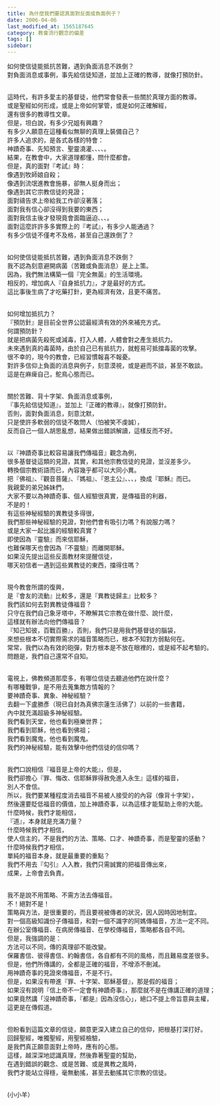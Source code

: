 ```yaml
---
title: 為什麼我們要認真面對反面或負面例子？
date: 2006-04-06
last_modified_at: 1565187645
category: 教會流行觀念的偏差
tags: []
sidebar: 
---
```


<p>如何使信徒能抵抗苦難，遇到負面消息不跌倒？<br/>
對負面消息或事例，事先給信徒知道，並加上正確的教導，就像打預防針。</p>
<p><br/>
這時代，有許多愛主的基督徒，他們常會發表一些關於真理方面的教導。<br/>
或是聖經如何形成，或是上帝如何掌管，或是如何正確解經，<br/>
還有很多的教導性文章。<br/>
但是，坦白說，有多少兄姐有興趣？<br/>
有多少人願意在這種看似無聊的真理上裝備自己？<br/>
許多人追求的，是各式各樣的特會：<br/>
神蹟奇事、先知預言、聖靈澆灌、、、、。<br/>
結果，在教會中，大家道理都懂，問什麼都會。<br/>
但是，真的面對『考試』時：<br/>
像遇到牧師娘自殺；<br/>
像遇到流氓進教會施暴，卻無人挺身而出；<br/>
像遇到其它宗教信徒的見證；<br/>
面對禱告求上帝給我工作卻沒著落；<br/>
面對我有信心卻沒得到我要的東西；<br/>
面對我信主後才發現竟會面臨逼迫、、、。<br/>
面對這麼許許多多實際上的『考試』，有多少人能通過？<br/>
有多少信徒不僅考不及格，甚至自己還跌倒了？</p>
<p><br/>
如何使信徒能抵抗苦難，遇到負面消息不跌倒？<br/>
我不認為刻意避開病菌（苦難或負面消息）是上上策。<br/>
因為，我們無法構築一個『完全無菌』的生活環境。<br/>
相反的，增加病人『自身抵抗力』，才是最好的方式。<br/>
這比事後生病了才吃藥打針，更為經濟有效，且更不痛苦。</p>
<p><br/>
如何增加抵抗力？<br/>
『預防針』是目前全世界公認最經濟有效的外來補充方式。<br/>
何謂預防針？<br/>
就是把病菌先殺死或減毒，打入人體，人體會對之產生抵抗力。<br/>
未來遇到真的毒菌時，由於自己已有抵抗力，就輕易可抵擋毒菌的攻擊。<br/>
很不幸的，現今的教會，已經習慣報喜不報憂。<br/>
對許多信仰上負面的消息與例子，刻意漠視，或是避而不談，甚至不敢談。<br/>
這是在麻痺自己，鴕鳥心態而已。</p>
<p><br/>
關於苦難、背十字架、負面消息或事例，<br/>
『事先給信徒知道』，並加上『正確的教導』，就像打預防針。<br/>
否則，面對負面消息，刻意沈默，<br/>
只是使許多軟弱的信徒不敢問人（怕被笑不虔誠），<br/>
反而自己一個人胡思亂想，結果做出錯誤解讀，這樣反而不好。</p>
<p><br/>
以『神蹟奇事比較容易讓我們傳福音』觀念為例，<br/>
很多基督徒這類的見證，其實，和其他宗教信徒的見證，並沒差多少。<br/>
轉換個宗教術語而已，內容幾乎都可以大同小異。<br/>
把『佛祖』、『觀音菩薩』、『媽祖』、『恩主公』、、、，換成『耶穌』而已。<br/>
我親愛的弟兄姊妹們，<br/>
大家不要以為神蹟奇事、個人經驗很真實，是傳福音的利器，<br/>
不是的！<br/>
有這些神秘經驗的異教徒多得很，<br/>
我們那些神秘經驗的見證，對他們會有吸引力嗎？有說服力嗎？<br/>
或是大家一起比誰的經驗較真實？<br/>
即使因為『靈驗』而來信耶穌，<br/>
也難保哪天也會因為『不靈驗』而離開耶穌。<br/>
如果沒先提出這些反面教材來提醒信徒，<br/>
哪天初信者一遇到這些異教徒的東西，擋得住嗎？</p>
<p><br/>
現今教會所謂的復興，<br/>
是『會友的流動』比較多，還是『異教徒歸主』比較多？<br/>
我們該如何去對異教徒傳福音？<br/>
只守在我們自己象牙塔中，不瞭解其它宗教在做什麼、說什麼，<br/>
這樣就有辦法向他們傳福音？<br/>
『知己知彼，百戰百勝』，否則，我們只是用我們基督徒的腦袋，<br/>
來想些根本不切實際需求的福音策略而已，根本不知對方弱點何在。<br/>
常常，我們以為有效的砲彈，對方根本是不放在眼裡的，或是經不起考驗的。<br/>
問題是，我們自己還常不自知。</p>
<p><br/>
電視上，佛教頻道那麼多，有哪位信徒去聽過他們在說什麼？<br/>
有哪種戰爭，是不用去蒐集敵方情報的？<br/>
要神蹟奇事、異象、神秘經驗？<br/>
去翻一下盧勝彥（現已自封為真佛宗蓮生活佛了）以前的一些書籍，<br/>
內中就充滿超級多神秘經驗。<br/>
我們看到天堂，他也看到極樂世界；<br/>
我們看到耶穌，他也看到佛祖；<br/>
我們看到魔鬼，他也看到魔鬼。<br/>
我們的神秘經驗，能有效擊中他們信徒的信仰嗎？</p>
<p><br/>
我們口說相信『福音是上帝的大能』，但是，<br/>
我們卻擔心『罪、悔改、信耶穌罪得赦免進入永生』這樣的福音，<br/>
別人不會信。<br/>
所以，我們要某種程度消去福音不易被人接受的的內容（像背十字架），<br/>
然後還要貶低福音的價值，加上神蹟奇事，以為這樣才能幫助上帝的大能。<br/>
什麼時候，我們才能相信，<br/>
『道』，本身就是充滿力量？<br/>
什麼時候我們才相信，<br/>
使人信主的，不是我們的方法、策略、口才、神蹟奇事，而是聖靈的感動？<br/>
什麼時候我們才相信，<br/>
單純的福音本身，就是最重要的重點？<br/>
我們不用去『勾引』人入教，我們只需誠實的把福音傳出來，<br/>
成果，上帝會去負責。</p>
<p><br/>
我不是說不用策略、不需方法去傳福音。<br/>
不！絕對不是！<br/>
策略與方法，是很重要的，而且要視被傳者的狀況，因人因時因地制宜。<br/>
對一個高級知識份子傳福音，和對一個不識字的阿媽傳福音，方法一定不同。<br/>
在辦公室傳福音、在病房傳福音、在學校傳福音，策略都各自不同。<br/>
但是，我強調的是：<br/>
方法可以不同，傳的真理卻不能改變。<br/>
保羅書信、彼得書信、約翰書信，各自都有不同的風格，而且難易度差很多。<br/>
但是，他們所傳講的，全都是正確的福音，不增添不刪減。<br/>
用神蹟奇事的見證來傳福音，不是不行。<br/>
但是，如果沒有帶進『罪、十字架、耶穌基督』，那是假的福音；<br/>
如果沒有說明『信上帝不一定會有神蹟奇事』，那麼就不是在傳講正確的道理；<br/>
如果竟然講「沒神蹟奇事，『都是』因為沒信心」，絕口不提上帝旨意與主權，<br/>
這更是在傳假道。</p>
<p><br/>
但盼看到這篇文章的信徒，願意更深入建立自己的信仰，把根基打深打好。<br/>
回歸聖經，唯獨聖經，用聖經檢驗，<br/>
是我們真正願意面對上帝時，應有的心態。<br/>
這樣，越深深地認識真理，然後靠著聖靈的幫助，<br/>
在遇到錯誤的觀念、或是苦難、或是異教之風時，<br/>
我們才能站立得穩，毫無動搖，甚至去動搖其它宗教的信徒。</p>
<p><br/>
(小小羊）</p>
